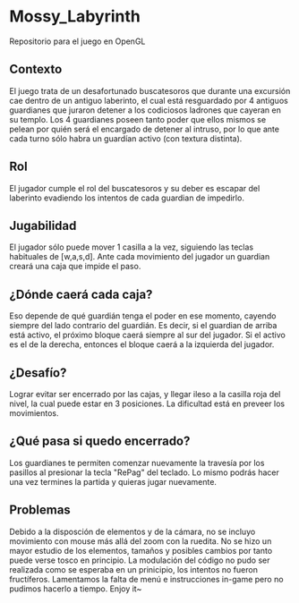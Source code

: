 # Mossy_Labyrinth
Repositorio para el juego en OpenGL

## Contexto
El juego trata de un desafortunado buscatesoros que durante una excursión cae dentro de un antiguo laberinto, el cual está resguardado por 4 antiguos guardianes que juraron detener a los codiciosos ladrones que cayeran en su templo.
Los 4 guardianes poseen tanto poder que ellos mismos se pelean por quién será el encargado de detener al intruso, por lo que ante cada turno sólo habra un guardían activo (con textura distinta).

## Rol
El jugador cumple el rol del buscatesoros y su deber es escapar del laberinto evadiendo los intentos de cada guardian de impedirlo.

## Jugabilidad
El jugador sólo puede mover 1 casilla a la vez, siguiendo las teclas habituales de [w,a,s,d]. Ante cada movimiento del jugador un guardian creará una caja que impide el paso. 
## ¿Dónde caerá cada caja? 
Eso depende de qué guardián tenga el poder en ese momento, cayendo siempre del lado contrario del guardián.
Es decir, si el guardian de arriba está activo, el próximo bloque caerá siempre al sur del jugador. Si el activo es el de la derecha, entonces el bloque caerá a la izquierda del jugador.

## ¿Desafío? 
Lograr evitar ser encerrado por las cajas, y llegar ileso a la casilla roja del nivel, la cual puede estar en 3 posiciones. La dificultad está en preveer los movimientos.

## ¿Qué pasa si quedo encerrado?
Los guardianes te permiten comenzar nuevamente la travesía por los pasillos al presionar la tecla "RePag" del teclado. Lo mismo podrás hacer una vez termines la partida y quieras jugar nuevamente.

## Problemas
Debido a la disposción de elementos y de la cámara, no se incluyo movimiento con mouse más allá del zoom con la ruedita.
No se hizo un mayor estudio de los elementos, tamaños y posibles cambios por tanto puede verse tosco en principio.
La modulación del código no pudo ser realizada como se esperaba en un prinicipio, los intentos no fueron fructíferos.
Lamentamos la falta de menú e instrucciones in-game pero no pudimos hacerlo a tiempo. Enjoy it~



